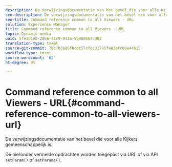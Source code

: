 ```yaml
---
description: De verwijzingsdocumentatie van het bevel die voor alle Kijkers gemeenschappelijk is.
seo-description: De verwijzingsdocumentatie van het bevel die voor alle Kijkers gemeenschappelijk is.
seo-title: Command reference common to all Viewers - URL
solution: Experience Manager
title: Command reference common to all Viewers - URL
topic: Dynamic media
uuid: 5fe3d1eb-28b6-41c9-9116-5b900664cd83
translation-type: tm+mt
source-git-commit: 7bc7b3a86fbcdc57cfdc31745fae3afc06e44b15
workflow-type: tm+mt
source-wordcount: '62'
ht-degree: 0%

---
```



# Command reference common to all Viewers - URL{#command-reference-common-to-all-viewers-url}

De verwijzingsdocumentatie van het bevel die voor alle Kijkers gemeenschappelijk is.

De hieronder vermelde opdrachten worden toegepast via URL of via API `setParam()` of `setParams()`.
